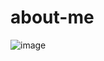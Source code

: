 # about-me
![image](https://github.com/user-attachments/assets/cb8e3243-f3dd-4abc-bb63-8f4e5a17bede)
